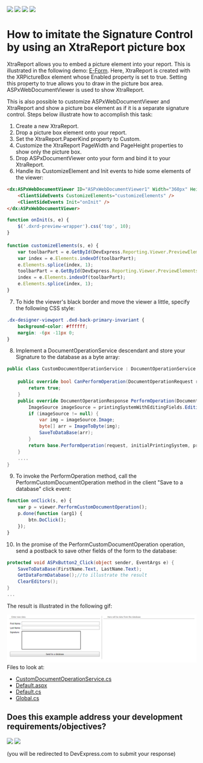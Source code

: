 <!-- default badges list -->
![](https://img.shields.io/endpoint?url=https://codecentral.devexpress.com/api/v1/VersionRange/457752333/21.2.4%2B)
[![](https://img.shields.io/badge/Open_in_DevExpress_Support_Center-FF7200?style=flat-square&logo=DevExpress&logoColor=white)](https://supportcenter.devexpress.com/ticket/details/T1067147)
[![](https://img.shields.io/badge/📖_How_to_use_DevExpress_Examples-e9f6fc?style=flat-square)](https://docs.devexpress.com/GeneralInformation/403183)
[![](https://img.shields.io/badge/💬_Leave_Feedback-feecdd?style=flat-square)](#does-this-example-address-your-development-requirementsobjectives)
<!-- default badges end -->
# How to imitate the Signature Control by using an XtraReport picture box

<p>XtraReport allows you to embed a picture element into your report. This is illustrated in the following demo: <a href="https://demos.devexpress.com/MVCxReportDemos/Interaction/EFormReport">E-Form</a>. Here, XtraReport is created with the XRPictureBox element whose Enabled property is set to true. Setting this property to true allows you to draw in the picture box area. ASPxWebDocumentViewer is used to show XtraReport.</p>

<p>This is also possible to customize ASPxWebDocumentViewer and XtraReport and show a picture box element as if it is a separate signature control. Steps below illustrate how to accomplish this task:</p> 

1. Create a new XtraReport.
2. Drop a picture box element onto your report.
3. Set the XtraReport.PaperKind property to Custom.
4. Customize the XtraReport PageWidth and PageHeight properties to show only the picture box.
5. Drop ASPxDocumentViewer onto your form and bind it to your XtraReport.
6. Handle its CustomizeElement and Init events to hide some elements of the viewer:

```aspx
<dx:ASPxWebDocumentViewer ID="ASPxWebDocumentViewer1" Width="360px" Height="120px" ClientInstanceName="viewer" runat="server" ColorScheme="dark" ReportSourceId="WebApplication1.XtraReport1">
    <ClientSideEvents CustomizeElements="customizeElements" />
    <ClientSideEvents Init="onInit" />
</dx:ASPxWebDocumentViewer>
```
```js
function onInit(s, e) {
    $('.dxrd-preview-wrapper').css('top', 10);
}

function customizeElements(s, e) {
    var toolbarPart = e.GetById(DevExpress.Reporting.Viewer.PreviewElements.Toolbar);
    var index = e.Elements.indexOf(toolbarPart);
    e.Elements.splice(index, 1);
    toolbarPart = e.GetById(DevExpress.Reporting.Viewer.PreviewElements.RightPanel);
    index = e.Elements.indexOf(toolbarPart);
    e.Elements.splice(index, 1);
}
```

7. To hide the viewer's black border and move the viewer a little, specify the following CSS style:

```css
.dx-designer-viewport .dxd-back-primary-invariant {
    background-color: #ffffff;
    margin: -6px -11px 0;
}
```

8. Implement a DocumentOperationService descendant and store your Signature to the database as a byte array:

```cs
public class CustomDocumentOperationService : DocumentOperationService {

    public override bool CanPerformOperation(DocumentOperationRequest request) {
        return true;
    }
    public override DocumentOperationResponse PerformOperation(DocumentOperationRequest request, PrintingSystemBase initialPrintingSystem, PrintingSystemBase printingSystemWithEditingFields) {
        ImageSource imageSource = printingSystemWithEditingFields.EditingFields[0].EditValue as ImageSource;
        if (imageSource != null) {
            var img = imageSource.Image;
            byte[] arr = ImageToByte(img);
            SaveToDataBase(arr);
        }
        return base.PerformOperation(request, initialPrintingSystem, printingSystemWithEditingFields);
    }   
    ....
}
```

9. To invoke the PerformOperation method, call the PerformCustomDocumentOperation method in the client "Save to a database" click event:

```js
function onClick(s, e) {
    var p = viewer.PerformCustomDocumentOperation();
    p.done(function (arg1) {
        btn.DoClick();
    });
}
```

10. In the promise of the PerformCustomDocumentOperation operation, send a postback to save other fields of the form to the database:

```cs
protected void ASPxButton2_Click(object sender, EventArgs e) {
    SaveToDataBase(FirstName.Text, LastName.Text);
    GetDataFormDatabase();//to illustrate the result
    ClearEditors();
}
...
```

The result is illustrated in the following gif:

<img src="./Images/video.gif">


<br/>
<!-- default file list -->
Files to look at:

* [CustomDocumentOperationService.cs](./CS/WebApplication1/WebApplication1/CustomDocumentOperationService.cs)
* [Default.aspx](./CS/WebApplication1/WebApplication1/Default.aspx)
* [Default.cs](./CS/WebApplication1/WebApplication1/Default.aspx.cs)
* [Global.cs](./CS/WebApplication1/WebApplication1/Global.asax.cs)
<!-- default file list end -->


<!-- feedback -->
## Does this example address your development requirements/objectives?

[<img src="https://www.devexpress.com/support/examples/i/yes-button.svg"/>](https://www.devexpress.com/support/examples/survey.xml?utm_source=github&utm_campaign=how-to-imitate-a-signature-control&~~~was_helpful=yes) [<img src="https://www.devexpress.com/support/examples/i/no-button.svg"/>](https://www.devexpress.com/support/examples/survey.xml?utm_source=github&utm_campaign=how-to-imitate-a-signature-control&~~~was_helpful=no)

(you will be redirected to DevExpress.com to submit your response)
<!-- feedback end -->
